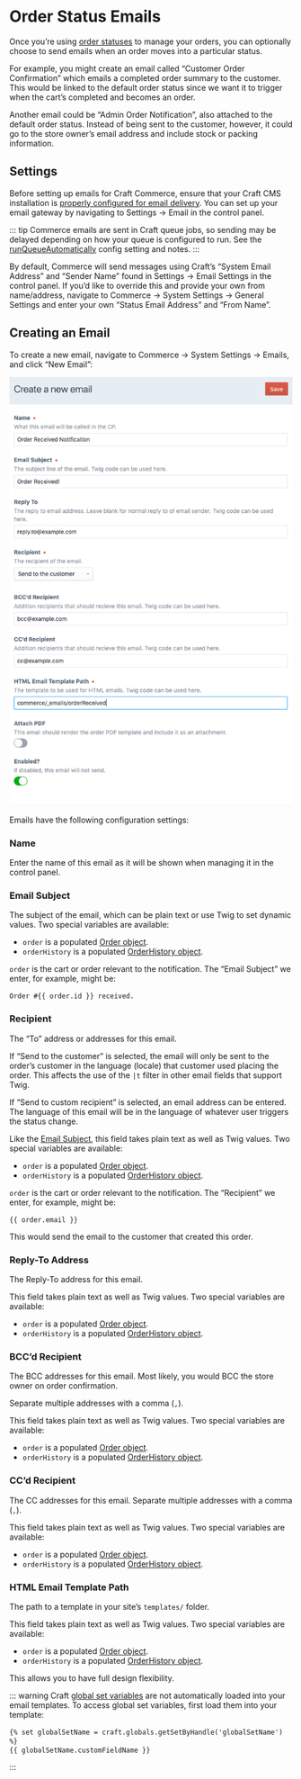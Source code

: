 # Order Status Emails

Once you’re using [order statuses](custom-order-statuses.md#functionality) to manage your orders, you can optionally choose to send emails when an order moves into a particular status.

For example, you might create an email called “Customer Order Confirmation” which emails a completed order summary to the customer. This would be linked to the default order status since we want it to trigger when the cart’s completed and becomes an order.

Another email could be “Admin Order Notification”, also attached to the default order status. Instead of being sent to the customer, however, it could go to the store owner’s email address and include stock or packing information.

## Settings

Before setting up emails for Craft Commerce, ensure that your Craft CMS installation is [properly configured for email delivery](https://craftcms.com/guides/why-doesnt-craft-send-emails#setting-up-email).
You can set up your email gateway by navigating to Settings → Email in the control panel.

::: tip
Commerce emails are sent in Craft queue jobs, so sending may be delayed depending on how your queue is configured to run. See the [runQueueAutomatically](https://docs.craftcms.com/v3/config/config-settings.html#runqueueautomatically) config setting and notes.
:::

By default, Commerce will send messages using Craft’s “System Email Address” and “Sender Name” found in Settings → Email Settings in the control panel. If you’d like to override this and provide your own from name/address, navigate to Commerce → System Settings → General Settings and enter your own “Status Email Address” and “From Name”.

## Creating an Email

To create a new email, navigate to Commerce → System Settings → Emails, and click “New Email”:

<img src="./assets/new-email-settings.png" width="645" alt="New Email Settings.">

Emails have the following configuration settings:

### Name

Enter the name of this email as it will be shown when managing it in the control panel.

### Email Subject

The subject of the email, which can be plain text or use Twig to set dynamic values. Two special variables are available:

-   `order` is a populated [Order object](commerce3:craft\commerce\elements\Order).
-   `orderHistory` is a populated [OrderHistory object](commerce3:craft\commerce\models\OrderHistory).

`order` is the cart or order relevant to the notification. The “Email Subject” we enter, for example, might be:

```twig
Order #{{ order.id }} received.
```

### Recipient

The “To” address or addresses for this email.

If “Send to the customer” is selected, the email will only be sent to the order’s customer in the language (locale) that customer used placing the order. This affects the use of the `|t` filter in other email fields that support Twig.

If “Send to custom recipient” is selected, an email address can be entered. The language of this email will be in the language of whatever user triggers the status change.

Like the [Email Subject](#email-subject), this field takes plain text as well as Twig values. Two special variables are available:

-   `order` is a populated [Order object](commerce3:craft\commerce\elements\Order).
-   `orderHistory` is a populated [OrderHistory object](commerce3:craft\commerce\models\OrderHistory).

`order` is the cart or order relevant to the notification. The “Recipient” we enter, for example, might be:

```twig
{{ order.email }}
```

This would send the email to the customer that created this order.

### Reply-To Address

The Reply-To address for this email.

This field takes plain text as well as Twig values. Two special variables are available:

-   `order` is a populated [Order object](commerce3:craft\commerce\elements\Order).
-   `orderHistory` is a populated [OrderHistory object](commerce3:craft\commerce\models\OrderHistory).

### BCC’d Recipient

The BCC addresses for this email. Most likely, you would BCC the store owner on order confirmation.

Separate multiple addresses with a comma (`,`).

This field takes plain text as well as Twig values. Two special variables are available:

-   `order` is a populated [Order object](commerce3:craft\commerce\elements\Order).
-   `orderHistory` is a populated [OrderHistory object](commerce3:craft\commerce\models\OrderHistory).

### CC’d Recipient

The CC addresses for this email. Separate multiple addresses with a comma (`,`).

This field takes plain text as well as Twig values. Two special variables are available:

-   `order` is a populated [Order object](commerce3:craft\commerce\elements\Order).
-   `orderHistory` is a populated [OrderHistory object](commerce3:craft\commerce\models\OrderHistory).

### HTML Email Template Path

The path to a template in your site’s `templates/` folder.

This field takes plain text as well as Twig values. Two special variables are available:

-   `order` is a populated [Order object](commerce3:craft\commerce\elements\Order).
-   `orderHistory` is a populated [OrderHistory object](commerce3:craft\commerce\models\OrderHistory).

This allows you to have full design flexibility.

::: warning
Craft [global set variables](https://docs.craftcms.com/api/v3/craft-web-twig-variables-globals.html) are not automatically loaded into your email templates. To access global set variables, first load them into your template:

```twig
{% set globalSetName = craft.globals.getSetByHandle('globalSetName') %}
{{ globalSetName.customFieldName }}
```

:::
